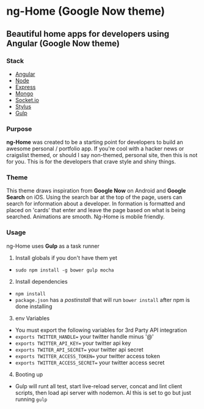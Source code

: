  ng-Home (Google Now theme)
==================

Beautiful home apps for developers using Angular (Google Now theme)
-------------------------------------------------------------------------------------------------

### Stack
- [Angular](http://angularjs.org)
- [Node](http://nodejs.org)
- [Express](http://expressjs.com)
- [Mongo](http://mongodb.org)
- [Socket.io](http://socket.io/)
- [Stylus](http://learnboost.github.io/stylus/)
- [Gulp](https://github.com/gulpjs/gulp)

### Purpose
**ng-Home** was created to be a starting point for developers to build an awesome personal / portfolio app. If you're cool with a hacker news or craigslist themed, or should I say non-themed, personal site, then this is not for you. This is for the developers that crave style and shiny things.

### Theme
This theme draws inspiration from **Google Now** on Android and **Google Search** on iOS. Using the search bar at the top of the page, users can search for information about a developer. In formation is formatted and placed on 'cards' that enter and leave the page based on what is being searched. Animations are smooth. Ng-Home is mobile friendly.

### Usage
ng-Home uses **Gulp** as a task runner

1. Install globals if you don't have them yet
  * `sudo npm install -g bower gulp mocha`
2. Install dependencies
  * `npm install`
  * `package.json` has a _postinstall_ that will run `bower install` after npm is done installing
3. env Variables
  * You must export the following variables for 3rd Party API integration
  * `exports TWITTER_HANDLE=` your twitter handle minus '@'
  * `exports TWITTER_API_KEY=` your twitter api key
  * `exports TWITER_API_SECRET=` your twitter api secret
  * `exports TWITTER_ACCESS_TOKEN=` your twitter access token
  * `exports TWITTER_ACCESS_SECRET=` your twitter access secret
4. Booting up
  * Gulp will runt all test, start live-reload server, concat and lint client scripts, then load api server with nodemon. Al this is set to go but just running `gulp`





